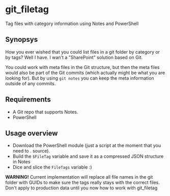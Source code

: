 # git_filetag
Tag files with category information using Notes and PowerShell

## Synopsys
How you ever wished that you could list files in a git folder by category or by tags?
Well I have. I wan't a "SharePoint" solution based on Git.

You could work with meta files in the Git structure, but then the meta files would also be part of the Git commits 
(which actually might be what you are looking for). But by using `git notes` you can keep the meta information 
outside of any commits.

## Requirements
* A Git repo that supports Notes.
* PowerShell

## Usage overview
* Download the PowerShell module (just a script at the moment that you need to . source).
* Build the `$FileTag` variable and save it as a compressed JSON structure in Notes
* Dice and slice the `FileTags` variable :)

**WARNING!** Current implementation will replace all file names in the git folder with GUIDs to make sure 
the tags really stays with the correct files.  
Don't apply to production data until you now how to work with git_filetag
